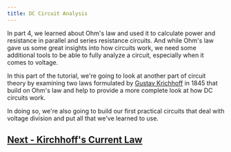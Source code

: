 ```yaml
---
title: DC Circuit Analysis
---
```


In part 4, we learned about Ohm's law and used it to calculate power and resistance in parallel and series resistance circuits. And while Ohm's law gave us some great insights into how circuits work, we need some additional tools to be able to fully analyze a circuit, especially when it comes to voltage.

In this part of the tutorial, we're going to look at another part of circuit theory by examining two laws formulated by [Gustav Krichhoff](https://www.wikiwand.com/en/Gustav_Kirchhoff) in 1845 that build on Ohm's law and help to provide a more complete look at how DC circuits work. 

In doing so, we're also going to build our first practical circuits that deal with voltage division and put all that we've learned to use.

## [Next - Kirchhoff's Current Law](../Kirchhoffs_Current_Law)